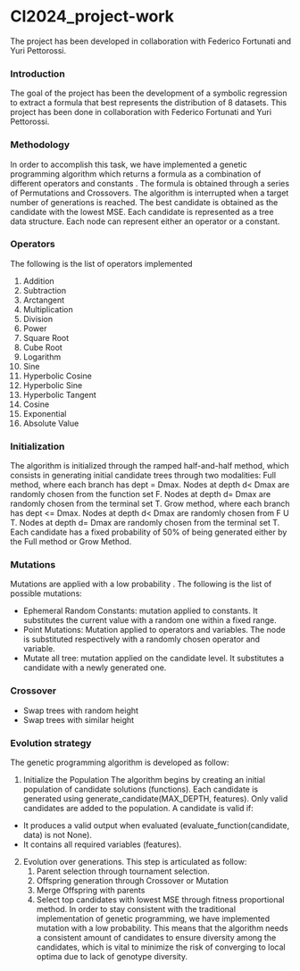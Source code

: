 # CI2024_project-work
The project has been developed in collaboration with Federico Fortunati and Yuri Pettorossi.
### Introduction

The goal of the project has been the development of a symbolic regression to extract a formula that best represents the distribution of 8 datasets. This project has been done in collaboration with Federico Fortunati and Yuri Pettorossi.

### Methodology
In order to accomplish this task, we have implemented a genetic programming algorithm which returns a formula as a combination of different operators and constants . The formula is obtained through a series of Permutations and Crossovers. The algorithm is interrupted when a target number of generations is reached. The best candidate is obtained as the candidate with the lowest MSE. Each candidate is represented as a tree data structure. Each node can represent either an operator or a constant.

### Operators

The following is the list of operators implemented 
1. Addition
2. Subtraction
3. Arctangent
4. Multiplication
5. Division
6. Power
7. Square Root
8. Cube Root
9. Logarithm
10. Sine
11. Hyperbolic Cosine
12. Hyperbolic Sine
13. Hyperbolic Tangent
14. Cosine
15. Exponential
16. Absolute Value

### Initialization

The algorithm is initialized through the ramped half-and-half method, which consists in generating initial candidate trees through two modalities:
Full method, where each branch has dept = Dmax. Nodes at depth d< Dmax are randomly chosen from the function set F. Nodes at depth d= Dmax are randomly chosen from the terminal set T.
Grow method, where each branch has dept <= Dmax. Nodes at depth d< Dmax are randomly chosen from F U T. Nodes at depth d= Dmax are randomly chosen from the terminal set T.
Each candidate has a fixed probability of 50% of being generated either by the Full method or Grow Method.

### Mutations

Mutations are applied with a low probability . The following is the list of possible mutations:
- Ephemeral Random Constants: mutation applied to constants. It substitutes the current value with a random one within a fixed range.
- Point Mutations: Mutation applied to operators and variables. The node is substituted respectively with a randomly chosen operator and variable.
- Mutate all tree: mutation applied on the candidate level. It substitutes a candidate with a newly generated one.

### Crossover

- Swap trees with random height
- Swap trees with similar height 
  
### Evolution strategy

The genetic programming algorithm is developed as follow:
1. Initialize the Population The algorithm begins by creating an initial population of candidate solutions (functions).
Each candidate is generated using generate_candidate(MAX_DEPTH, features).
Only valid candidates are added to the population. A candidate is valid if:
- It produces a valid output when evaluated (evaluate_function(candidate, data) is not None).
- It contains all required variables (features).
2. Evolution over generations. This step is articulated as follow:
   1. Parent selection through tournament selection.
   2. Offspring generation through Crossover or Mutation
   3. Merge Offspring with parents
   4. Select top candidates with lowest MSE through fitness proportional method.
In order to stay consistent with the traditional implementation of genetic programming, we have implemented mutation with a low probability. This means that the algorithm needs a consistent amount of candidates to ensure diversity among the candidates, which is vital to minimize the risk of converging to local optima due to lack of genotype diversity.
